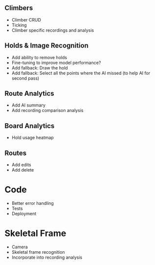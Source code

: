 ## Climbers

- Climber CRUD
- Ticking
- Climber specific recordings and analysis

## Holds & Image Recognition

- Add ability to remove holds
- Fine-tuning to improve model performance?
- Add fallback: Draw the hold
- Add fallback: Select all the points where the AI missed (to help AI for second pass)

## Route Analytics

- Add AI summary
- Add recording comparison analysis

## Board Analytics

- Hold usage heatmap

## Routes

- Add edits
- Add delete

# Code

- Better error handling
- Tests
- Deployment

# Skeletal Frame

- Camera
- Skeletal frame recognition
- Incorporate into recording analysis